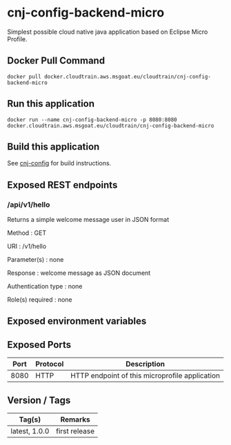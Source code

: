 # cnj-config-backend-micro

Simplest possible cloud native java application based on Eclipse Micro Profile.

## Docker Pull Command
`docker pull docker.cloudtrain.aws.msgoat.eu/cloudtrain/cnj-config-backend-micro`

## Run this application 

``` 
docker run --name cnj-config-backend-micro -p 8080:8080 docker.cloudtrain.aws.msgoat.eu/cloudtrain/cnj-config-backend-micro
```

## Build this application 

See [cnj-config](../README.md) for build instructions.

## Exposed REST endpoints

### /api/v1/hello

Returns a simple welcome message user in JSON format

Method
: GET

URI
: /v1/hello

Parameter(s)
: none

Response
: welcome message as JSON document

Authentication type
: none

Role(s) required
: none


## Exposed environment variables

## Exposed Ports

| Port | Protocol | Description |
| --- | --- | --- |
| 8080 | HTTP | HTTP endpoint of this microprofile application | 
 
## Version / Tags

| Tag(s) | Remarks |
| --- | --- |
| latest, 1.0.0 | first release |
